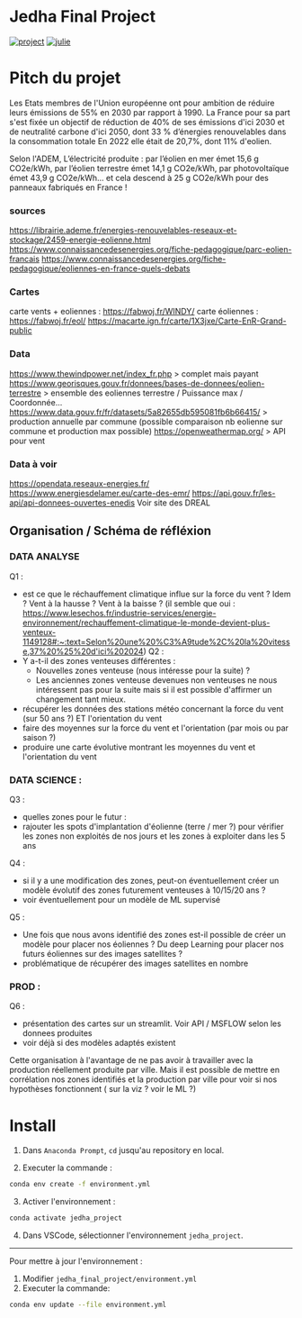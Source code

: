 # Jedha Final Project

[![project](https://img.shields.io/badge/Planning-%230077B5.svg?logo=github&logoColor=white)](https://github.com/users/tristanGIANDO/projects/6)
[![julie](https://img.shields.io/badge/Julie-%230077B5.svg?&logoColor=white)](https://app.jedha.co/course/projects-prep-ft/project-overview-ft)

# Pitch du projet

Les Etats membres de l'Union européenne ont pour ambition de réduire leurs émissions de 55% en 2030 par rapport à 1990.
La France pour sa part s'est fixée un objectif de réduction de 40% de ses émissions d'ici 2030 et de neutralité carbone d'ici 2050, dont 33 % d’énergies renouvelables dans la consommation totale
En 2022 elle était de 20,7%, dont 11% d'eolien.

Selon l'ADEM, L’électricité produite :
par l’éolien en mer émet 15,6 g CO2e/kWh,
par l’éolien terrestre émet 14,1 g CO2e/kWh,
par photovoltaïque émet 43,9 g CO2e/kWh… et cela descend à 25 g CO2e/kWh pour des panneaux fabriqués en France !

### sources

https://librairie.ademe.fr/energies-renouvelables-reseaux-et-stockage/2459-energie-eolienne.html
https://www.connaissancedesenergies.org/fiche-pedagogique/parc-eolien-francais
https://www.connaissancedesenergies.org/fiche-pedagogique/eoliennes-en-france-quels-debats

### Cartes

carte vents + eoliennes : https://fabwoj.fr/WINDY/
carte éoliennes  : https://fabwoj.fr/eol/
https://macarte.ign.fr/carte/1X3jxe/Carte-EnR-Grand-public

### Data

https://www.thewindpower.net/index_fr.php > complet mais payant
https://www.georisques.gouv.fr/donnees/bases-de-donnees/eolien-terrestre > ensemble des eoliennes terrestre / Puissance max / Coordonnée...
https://www.data.gouv.fr/fr/datasets/5a82655db595081fb6b66415/ > production annuelle par commune (possible comparaison nb eolienne sur commune et production max possible)
https://openweathermap.org/ > API pour vent

### Data à voir

https://opendata.reseaux-energies.fr/
https://www.energiesdelamer.eu/carte-des-emr/
https://api.gouv.fr/les-api/api-donnees-ouvertes-enedis
Voir site des DREAL

## Organisation / Schéma de réfléxion

### DATA ANALYSE

Q1 :
- est ce que le réchauffement climatique influe sur la force du vent ? Idem ? Vent à la hausse ? Vent à la baisse ? (il semble que oui : https://www.lesechos.fr/industrie-services/energie-environnement/rechauffement-climatique-le-monde-devient-plus-venteux-1149128#:~:text=Selon%20une%20%C3%A9tude%2C%20la%20vitesse,37%20%25%20d'ici%202024)
Q2 :
- Y a-t-il des zones venteuses différentes :
  - Nouvelles zones venteuse (nous intéresse pour la suite) ? 
  - Les anciennes zones venteuse devenues non venteuses ne nous intéressent pas pour la suite mais si il est possible d'affirmer un changement tant mieux.
- récupérer les données des stations météo concernant la force du vent (sur 50 ans ?) ET l'orientation du vent
- faire des moyennes sur la force du vent et l'orientation (par mois ou par saison ?)
- produire une carte évolutive montrant les moyennes du vent et l'orientation du vent

### DATA SCIENCE :
Q3 : 
- quelles zones pour le futur : 
- rajouter les spots d'implantation d'éolienne (terre / mer ?) pour vérifier les zones non exploités de nos jours et les zones à exploiter dans les 5 ans
  
Q4 :
- si il y a une modification des zones, peut-on éventuellement créer un modèle évolutif des zones futurement venteuses à 10/15/20 ans ?
- voir éventuellement pour un modèle de ML supervisé

Q5 : 
- Une fois que nous avons identifié des zones est-il possible de créer un modèle pour placer nos éoliennes ? Du deep Learning pour placer nos futurs éoliennes sur des images satellites ?
- problématique de récupérer des images satellites en nombre

### PROD :
Q6 : 
- présentation des cartes sur un streamlit. Voir API / MSFLOW selon les donnees produites
- voir déjà si des modèles adaptés existent	

Cette organisation à l'avantage de ne pas avoir à travailler avec la production réellement produite par ville. Mais il est possible de mettre en corrélation nos zones identifiés et la production par ville pour voir si nos hypothèses fonctionnent ( sur la viz ? voir le ML ?)

# Install

1. Dans `Anaconda Prompt`, `cd` jusqu'au repository en local.

2. Executer la commande :

```bash
conda env create -f environment.yml
```

3. Activer l'environnement :

```bash
conda activate jedha_project
```

4. Dans VSCode, sélectionner l'environnement `jedha_project`.

---

Pour mettre à jour l'environnement :

1. Modifier `jedha_final_project/environment.yml`
2. Executer la commande:

```bash
conda env update --file environment.yml
```
